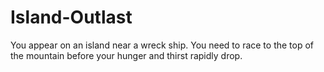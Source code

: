 # Island-Outlast
You appear on an island near a wreck ship. You need to race to the top of the mountain before your hunger and thirst rapidly drop.
